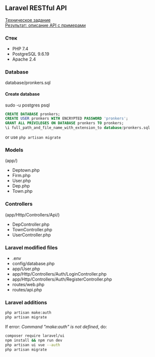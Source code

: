 ## Laravel RESTful API

[Техническое задание](https://docs.google.com/document/d/12pf7fx3tTC9Vlk4-h0vWRxQHAEgWJBzsUa_IH6LcC4Y/edit)<br/>
[Результат: описание API с примерами](api.md)


### Стек
- PHP 7.4
- PostgreSQL 9.6.19
- Apache 2.4

### Database
database/pronkers.sql

#### Create database
sudo -u postgres psql
```SQL
CREATE DATABASE pronkers;
CREATE USER pronkers WITH ENCRYPTED PASSWORD 'pronkers';
GRANT ALL PRIVILEGES ON DATABASE pronkers TO pronkers;
\i full_path_and_file_name_with_extension_to database/pronkers.sql
```
or use `php artisan migrate`

### Models
(app/)
- Deptown.php  
- Firm.php
- User.php
- Dep.php
- Town.php

### Controllers
(app/Http/Controllers/Api/)
- DepController.php  
- TownController.php  
- UserController.php

### Laravel modified files
- .env
- config/database.php
- app/User.php
- app/Http/Controllers/Auth/LoginController.php
- app/Http/Controllers/Auth/RegisterController.php
- routes/web.php
- routes/api.php

### Laravel additions
```sh
php artisan make:auth
php artisan migrate
```
If error: *Command "make:auth" is not defined*, do:
```sh
composer require laravel/ui
npm install && npm run dev
php artisan ui vue --auth
php artisan migrate
```
